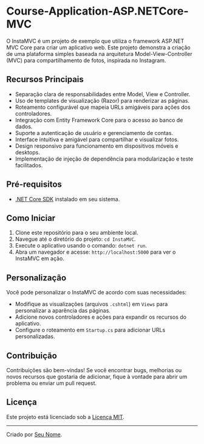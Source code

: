 # Course-Application-ASP.NETCore-MVC

O InstaMVC é um projeto de exemplo que utiliza o framework ASP.NET MVC Core para criar um aplicativo web. Este projeto demonstra a criação de uma plataforma simples baseada na arquitetura Model-View-Controller (MVC) para compartilhamento de fotos, inspirada no Instagram.

## Recursos Principais

- Separação clara de responsabilidades entre Model, View e Controller.
- Uso de templates de visualização (Razor) para renderizar as páginas.
- Roteamento configurável que mapeia URLs amigáveis para ações dos controladores.
- Integração com Entity Framework Core para o acesso ao banco de dados.
- Suporte a autenticação de usuário e gerenciamento de contas.
- Interface intuitiva e amigável para compartilhar e visualizar fotos.
- Design responsivo para funcionamento em dispositivos móveis e desktops.
- Implementação de injeção de dependência para modularização e teste facilitados.

## Pré-requisitos

- [.NET Core SDK](https://dotnet.microsoft.com/download) instalado em seu sistema.

## Como Iniciar

1. Clone este repositório para o seu ambiente local.
2. Navegue até o diretório do projeto: `cd InstaMVC`.
3. Execute o aplicativo usando o comando: `dotnet run`.
4. Abra um navegador e acesse: `http://localhost:5000` para ver o InstaMVC em ação.

## Personalização

Você pode personalizar o InstaMVC de acordo com suas necessidades:

- Modifique as visualizações (arquivos `.cshtml`) em `Views` para personalizar a aparência das páginas.
- Adicione novos controladores e ações para expandir os recursos do aplicativo.
- Configure o roteamento em `Startup.cs` para adicionar URLs personalizadas.

## Contribuição

Contribuições são bem-vindas! Se você encontrar bugs, melhorias ou novos recursos que gostaria de adicionar, fique à vontade para abrir um problema ou enviar um pull request.

## Licença

Este projeto está licenciado sob a [Licença MIT](LICENSE).

---

Criado por [Seu Nome](https://github.com/BruceAlves).
